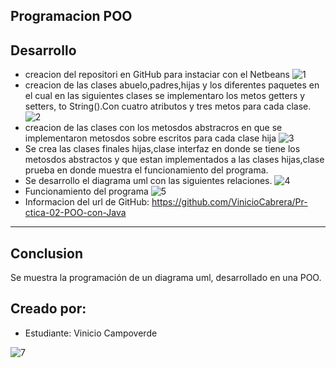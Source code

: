 Programacion POO
--------------------
Desarrollo
--------------------
* creacion del repositori en GitHub para instaciar con el Netbeans 
![1](https://user-images.githubusercontent.com/49033433/56100142-01a5c280-5edb-11e9-906f-18fe17c9755f.jpg)
* creacion de las clases abuelo,padres,hijas y los diferentes paquetes en el cual en las siguientes clases se implementaro
los metos getters y setters, to String().Con cuatro atributos y tres metos para cada clase.
![2](https://user-images.githubusercontent.com/49033433/56100213-77119300-5edb-11e9-951d-83c3f1b00406.jpg)
* creacion de las clases con los metosdos abstracros  en que se implementaron metosdos sobre escritos para cada clase hija
![3](https://user-images.githubusercontent.com/49033433/56100322-e2a83000-5edc-11e9-940c-682be60f48d1.jpg)
* Se crea las clases finales hijas,clase interfaz en donde se tiene los metosdos abstractos y que estan implementados a las
clases hijas,clase prueba en donde muestra el funcionamiento del programa.
* Se desarrollo el diagrama uml con las siguientes relaciones.
![4](https://user-images.githubusercontent.com/49033433/56100533-7549ce80-5edf-11e9-8649-451ecc7cf4bf.jpg)
* Funcionamiento del programa 
![5](https://user-images.githubusercontent.com/49033433/56100546-ba6e0080-5edf-11e9-9b8c-223e430dfe56.jpg)
* Informacion del url de GitHub:  https://github.com/VinicioCabrera/Pr-ctica-02-POO-con-Java
-------------
Conclusion
-------------
Se muestra la programación de un diagrama uml, desarrollado en una POO. 

Creado por:
-------------
* Estudiante:
               Vinicio Campoverde

![7](https://user-images.githubusercontent.com/49033433/56100690-898ecb00-5ee1-11e9-84e4-be1fd7d90fc5.jpg)
